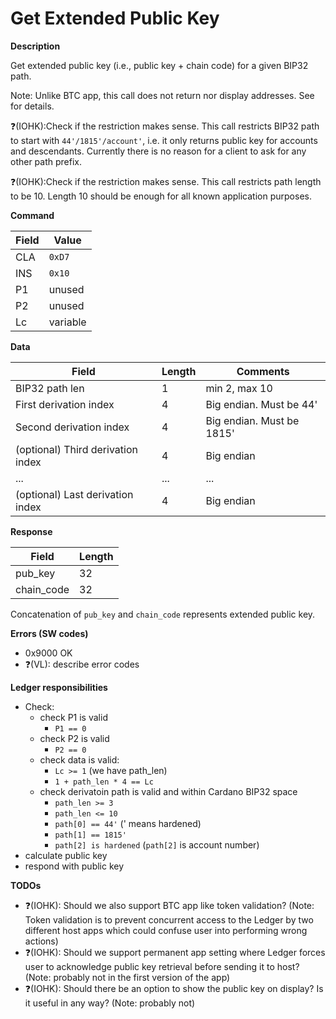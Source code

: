 # Get Extended Public Key

**Description**

Get extended public key (i.e., public key + chain code) for a given BIP32 path.

Note: Unlike BTC app, this call does not return nor display addresses. See [](ins_derive_address.md) for details.

❓(IOHK):Check if the restriction makes sense.
This call restricts BIP32 path to start with `44'/1815'/account'`, i.e. it only returns public key for accounts and descendants. Currently there is no reason for a client to ask for any other path prefix. 

❓(IOHK):Check if the restriction makes sense.
This call restricts path length to be 10. Length 10 should be enough for all known application purposes.

**Command**

| Field | Value    |
| ----- | -------- |
| CLA   | `0xD7`   |
| INS   | `0x10`   |
| P1    | unused   |
| P2    | unused   |
| Lc    | variable |

**Data**

| Field                             | Length | Comments                  |
| --------------------------------- | ------ | ------------------------- |
| BIP32 path len                    | 1      | min 2, max 10             |
| First derivation index            | 4      | Big endian. Must be 44'   |
| Second derivation index           | 4      | Big endian. Must be 1815' |
| (optional) Third derivation index | 4      | Big endian                |
| ...                               | ...    | ...                       |
| (optional) Last derivation index  | 4      | Big endian                |

**Response**

| Field      | Length |
| ---------- | ------ |
| pub_key    | 32     |
| chain_code | 32     |

Concatenation of `pub_key` and `chain_code` represents extended public key.

**Errors (SW codes)**

- 0x9000 OK
- ❓(VL): describe error codes

**Ledger responsibilities**

- Check:
  - check P1 is valid
    - `P1 == 0`
  - check P2 is valid
    - `P2 == 0`
  - check data is valid:
    - `Lc >= 1` (we have path_len)
    - `1 + path_len * 4 == Lc`
  - check derivatoin path is valid and within Cardano BIP32 space
    - `path_len >= 3`
    - `path_len <= 10`
    - `path[0] == 44'` (' means hardened)
    - `path[1] == 1815'`
    - `path[2] is hardened` (`path[2]` is account number)
- calculate public key
- respond with public key
 
**TODOs**
- ❓(IOHK): Should we also support BTC app like token validation? (Note: Token validation is to prevent concurrent access to the Ledger by two different host apps which could confuse user into performing wrong actions)
- ❓(IOHK): Should we support permanent app setting where Ledger forces user to acknowledge public key retrieval before sending it to host? (Note: probably not in the first version of the app)
- ❓(IOHK): Should there be an option to show the public key on display? Is it useful in any way? (Note: probably not)

